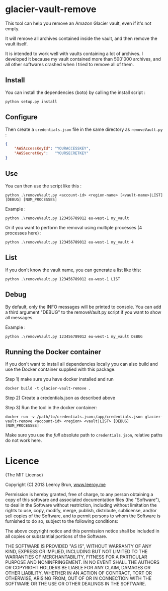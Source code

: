 glacier-vault-remove
======================

This tool can help you remove an Amazon Glacier vault, even if it's not empty.

It will remove all archives contained inside the vault, and then remove the vault itself.

It is intended to work well with vaults containing a lot of archives. I developed it because my vault contained more than 500'000 archives, and all other softwares crashed when I tried to remove all of them.

## Install

You can install the dependencies (boto) by calling the install script :

```shell
python setup.py install
```

## Configure

Then create a `credentials.json` file in the same directory as `removeVault.py` :

```json
{
	"AWSAccessKeyId": "YOURACCESSKEY",
	"AWSSecretKey":   "YOURSECRETKEY"
}
```

## Use

You can then use the script like this :

```shell
python .\removeVault.py <account-id> <region-name> [<vault-name>|LIST] [DEBUG] [NUM_PROCESSES]
```

Example :

```shell
python .\removeVault.py 123456789012 eu-west-1 my_vault
```

Or if you want to perform the removal using multiple processes (4 processes here) :

```shell
python .\removeVault.py 123456789012 eu-west-1 my_vault 4
```

## List

If you don't know the vault name, you can generate a list like this:

```shell
python .\removeVault.py 123456789012 eu-west-1 LIST
```

## Debug

By default, only the INFO messages will be printed to console. You can add a third argument "DEBUG" to the removeVault.py script if you want to show all messages.

Example :

```shell
python .\removeVault.py 123456789012 eu-west-1 my_vault DEBUG
```

## Running the Docker container

If you don't want to install all dependencies locally you can also build and use the Docker container supplied with this package.

Step 1) make sure you have docker installed and run

```
docker build -t glacier-vault-remove .
```

Step 2) Create a credentials.json as described above

Step 3) Run the tool in the docker container:

```
docker run -v /path/to/credentials.json:/app/credentials.json glacier-vault-remove <account-id> <region> <vault|LIST> [DEBUG] [NUM_PROCESSES]
```

Make sure you use the _full_ absolute path to `credentials.json`, relative paths do not work here.

Licence
======================
(The MIT License)

Copyright (C) 2013 Leeroy Brun, www.leeroy.me

Permission is hereby granted, free of charge, to any person obtaining a copy of this software and associated documentation files (the "Software"), to deal in the Software without restriction, including without limitation the rights to use, copy, modify, merge, publish, distribute, sublicense, and/or sell copies of the Software, and to permit persons to whom the Software is furnished to do so, subject to the following conditions:

The above copyright notice and this permission notice shall be included in all copies or substantial portions of the Software.

THE SOFTWARE IS PROVIDED "AS IS", WITHOUT WARRANTY OF ANY KIND, EXPRESS OR IMPLIED, INCLUDING BUT NOT LIMITED TO THE WARRANTIES OF MERCHANTABILITY, FITNESS FOR A PARTICULAR PURPOSE AND NONINFRINGEMENT. IN NO EVENT SHALL THE AUTHORS OR COPYRIGHT HOLDERS BE LIABLE FOR ANY CLAIM, DAMAGES OR OTHER LIABILITY, WHETHER IN AN ACTION OF CONTRACT, TORT OR OTHERWISE, ARISING FROM, OUT OF OR IN CONNECTION WITH THE SOFTWARE OR THE USE OR OTHER DEALINGS IN THE SOFTWARE.

